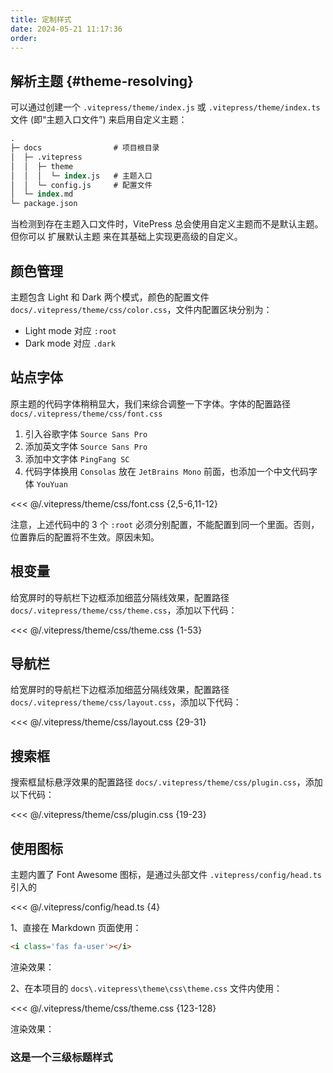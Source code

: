 ```yaml
---
title: 定制样式
date: 2024-05-21 11:17:36
order:
---
```


## 解析主题 {#theme-resolving}

可以通过创建一个 `.vitepress/theme/index.js` 或 `.vitepress/theme/index.ts` 文件 (即“主题入口文件”) 来启用自定义主题：

```ps {5}
.
├─ docs                # 项目根目录
│  ├─ .vitepress
│  │  ├─ theme
│  │  │  └─ index.js   # 主题入口
│  │  └─ config.js     # 配置文件
│  └─ index.md
└─ package.json
```

当检测到存在主题入口文件时，VitePress 总会使用自定义主题而不是默认主题。但你可以 扩展默认主题 来在其基础上实现更高级的自定义。

## 颜色管理

主题包含 Light 和 Dark 两个模式，颜色的配置文件 `docs/.vitepress/theme/css/color.css`，文件内配置区块分别为：

- Light mode 对应 `:root`
- Dark mode 对应 `.dark`

## 站点字体

原主题的代码字体稍稍显大，我们来综合调整一下字体。字体的配置路径 `docs/.vitepress/theme/css/font.css`

1. 引入谷歌字体 `Source Sans Pro`
2. 添加英文字体 `Source Sans Pro`
3. 添加中文字体 `PingFang SC`
4. 代码字体换用 `Consolas` 放在 `JetBrains Mono` 前面，也添加一个中文代码字体 `YouYuan`

<<< @/.vitepress/theme/css/font.css {2,5-6,11-12}

注意，上述代码中的 3 个 `:root` 必须分别配置，不能配置到同一个里面。否则，位置靠后的配置将不生效。原因未知。

## 根变量

给宽屏时的导航栏下边框添加细蓝分隔线效果，配置路径 `docs/.vitepress/theme/css/theme.css`，添加以下代码：

<<< @/.vitepress/theme/css/theme.css {1-53}

## 导航栏

给宽屏时的导航栏下边框添加细蓝分隔线效果，配置路径 `docs/.vitepress/theme/css/layout.css`，添加以下代码：

<<< @/.vitepress/theme/css/layout.css {29-31}

## 搜索框

搜索框鼠标悬浮效果的配置路径 `docs/.vitepress/theme/css/plugin.css`，添加以下代码：

<<< @/.vitepress/theme/css/plugin.css {19-23}

## 使用图标

主题内置了 Font Awesome 图标，是通过头部文件 `.vitepress/config/head.ts` 引入的

<<< @/.vitepress/config/head.ts {4}

1、直接在 Markdown 页面使用：

```md
<i class='fas fa-user'></i>
```

渲染效果：

<i class='fas fa-user'></i>

2、在本项目的 `docs\.vitepress\theme\css\theme.css` 文件内使用：

<<< @/.vitepress/theme/css/theme.css {123-128}

渲染效果：

### 这是一个三级标题样式
